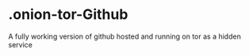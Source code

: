 # .onion-tor-Github
A fully working version of github hosted and running on tor as a hidden service
